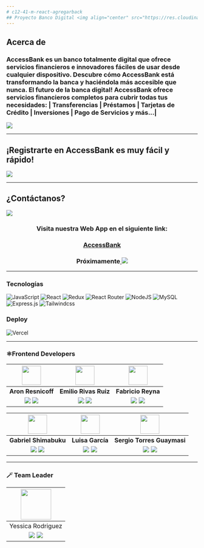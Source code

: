```yaml
---
# c12-41-m-react-agregarback
## Proyecto Banco Digital <img align="center" src="https://res.cloudinary.com/danjwp1pg/image/upload/v1689730945/ab/logoab.svg">**ACCESSBANK**
---
```

## Acerca de
### AccessBank es un banco totalmente digital que ofrece servicios financieros e innovadores fáciles de usar desde cualquier dispositivo. Descubre cómo AccessBank está transformando la banca y haciéndola más accesible que nunca. El futuro de la banca digital! AccessBank ofrece servicios financieros completos para cubrir todas tus necesidades: | Transferencias | Préstamos | Tarjetas de Crédito  | Inversiones | Pago de Servicios y más...|
<img align="center" src="https://res.cloudinary.com/danjwp1pg/image/upload/v1689730954/ab/landingab.png">

---
¡Registrarte en AccessBank es muy fácil y rápido!
---
<img align="center" src="https://res.cloudinary.com/danjwp1pg/image/upload/v1689806811/ab/register.jpg">
<hr/>

¿Contáctanos?
---
<img align="center" src="https://res.cloudinary.com/danjwp1pg/image/upload/v1689813996/ab/contacto.jpg">

<h3 align="center"  ><b> Visita nuestra Web App en el siguiente link:</b></h3>
<h3 align="center"><a href="https://c12-accessbank.vercel.app/" target="_blank" rel="noopener noreferrer"> AccessBank</a></h3>
<h3  align="center">Próximamente<a href="https://www.youtube.com" target="_blank" rel="noopener noreferrer"> <img src="https://img.shields.io/badge/Video Preview%20-%23FF0000.svg?&style=for-the-badge&logo=YouTube&logoColor=white"/></a></h3>

<hr/>

###  Tecnologías 
![JavaScript](https://img.shields.io/badge/JavaScript-%23323330.svg?style=for-the-badge&logo=Javascript&logoColor=%23F7DF1E) ![React](https://img.shields.io/badge/React-149eca?style=for-the-badge&logo=react&logoColor=fff) ![Redux](https://img.shields.io/badge/Redux-764abc?style=for-the-badge&logo=Redux&logoColor=white) ![React Router](https://img.shields.io/badge/React_Router-000?style=for-the-badge&logo=reactrouter&logoColor=fff) 
![NodeJS](https://img.shields.io/badge/Node.js-6DA55F?style=for-the-badge&logo=Node.js&logoColor=white)
![MySQL](https://img.shields.io/badge/mysql-00758f?style=for-the-badge&logo=mySql&logoColor=white)
![Express.js](https://img.shields.io/badge/Express.js-%23404d59.svg?style=for-the-badge&logo=Express&logoColor=%2361DAFB) 
![Tailwindcss](https://img.shields.io/badge/tailwind-3b82f6?style=for-the-badge&logo=Tailwindcss&logoColor=white)

###  Deploy
![Vercel](https://img.shields.io/badge/vercel%20-%23000000.svg?&style=for-the-badge&logo=vercel&logoColor=white)

<hr/>

### ⚛️Frontend Developers

| <img src="https://res.cloudinary.com/danjwp1pg/image/upload/v1689731280/ab/developers/Aron.jpg" width=50>| <img src="https://res.cloudinary.com/danjwp1pg/image/upload/v1690148378/ab/developers/Emilio.jpg" width=50>| <img src="https://res.cloudinary.com/danjwp1pg/image/upload/v1689731280/ab/developers/Fabricio.jpg" width=50>|
|:-:|:-:|:-:|
| **Aron Resnicoff**| **Emilio Rivas Ruiz**| **Fabricio Reyna** | 
| <a href="https://github.com/aronresni"><img src="https://img.shields.io/badge/github-%23121011.svg?&style=for-the-badge&logo=github&logoColor=white"/></a> <a href="https://www.linkedin.com/in/aron-resnicoff-333b2a215/"><img src="https://img.shields.io/badge/linkedin%20-%230077B5.svg?&style=for-the-badge&logo=linkedin&logoColor=white"/></a> | <a href="https://github.com/Emilio0308"><img src="https://img.shields.io/badge/github-%23121011.svg?&style=for-the-badge&logo=github&logoColor=white"/></a> <a href="https://www.linkedin.com/in/emilio-rivas-ruiz-a8857226b/"><img src="https://img.shields.io/badge/linkedin%20-%230077B5.svg?&style=for-the-badge&logo=linkedin&logoColor=white"/><a> | <a href="https://github.com/FabricioReyna"><img src="https://img.shields.io/badge/github-%23121011.svg?&style=for-the-badge&logo=github&logoColor=white"/></a> <a href="https://www.linkedin.com/in/fabridevtoll/"><img src="https://img.shields.io/badge/linkedin%20-%230077B5.svg?&style=for-the-badge&logo=linkedin&logoColor=white"/><a>

| <img src="https://res.cloudinary.com/danjwp1pg/image/upload/v1689731279/ab/developers/Gabriel%20S.jpg" width=50>| <img src="https://res.cloudinary.com/danjwp1pg/image/upload/v1689731279/ab/developers/Luisa.jpg" width=50>| <img src="https://res.cloudinary.com/danjwp1pg/image/upload/v1689731280/ab/developers/Sergio.jpg" width=50>|
|:-:|:-:|:-:|
| **Gabriel Shimabuku**| **Luisa García**| **Sergio Torres Guaymasi** | 
| <a href="https://github.com/byga12"><img src="https://img.shields.io/badge/github-%23121011.svg?&style=for-the-badge&logo=github&logoColor=white"/></a> <a href="https://www.linkedin.com/in/gabriel-shimabuku/"><img src="https://img.shields.io/badge/linkedin%20-%230077B5.svg?&style=for-the-badge&logo=linkedin&logoColor=white"/></a> | <a href="https://github.com/Lfernanda2504"><img src="https://img.shields.io/badge/github-%23121011.svg?&style=for-the-badge&logo=github&logoColor=white"/></a> <a href="https://www.linkedin.com/in/lfgarciaoc/"><img src="https://img.shields.io/badge/linkedin%20-%230077B5.svg?&style=for-the-badge&logo=linkedin&logoColor=white"/><a> | <a href="https://github.com/Sergio-TG"><img src="https://img.shields.io/badge/github-%23121011.svg?&style=for-the-badge&logo=github&logoColor=white"/></a> <a href="https://www.linkedin.com/in/sergiotg2022/"><img src="https://img.shields.io/badge/linkedin%20-%230077B5.svg?&style=for-the-badge&logo=linkedin&logoColor=white"/><a>

<hr/>

### 🪄 Team Leader
| <img src="https://res.cloudinary.com/danjwp1pg/image/upload/v1689731279/ab/developers/Yessica.jpg" width=80>|
|:-:|
| Yessica Rodriguez|
|<a href="https://github.com/Yessicarm"><img src="https://img.shields.io/badge/github-%23121011.svg?&style=for-the-badge&logo=github&logoColor=white"/></a> <a href="https://www.linkedin.com/in/yessicarm/"><img src="https://img.shields.io/badge/linkedin%20-%230077B5.svg?&style=for-the-badge&logo=linkedin&logoColor=white"/></a> ||
